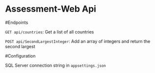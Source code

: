 # Assessment-Web Api

#Endpoints

`GET api/countries`: Get a list of all countries

`POST api/SecondLargestInteger`: Add an array of integers and return the second largest

#Configuration

SQL Server connection string in `appsettings.json`
